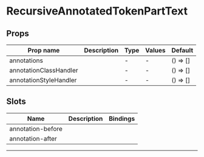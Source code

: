 # RecursiveAnnotatedTokenPartText

## Props

| Prop name              | Description | Type | Values | Default     |
| ---------------------- | ----------- | ---- | ------ | ----------- |
| annotations            |             | -    | -      | () =&gt; [] |
| annotationClassHandler |             | -    | -      | () =&gt; [] |
| annotationStyleHandler |             | -    | -      | () =&gt; [] |

## Slots

| Name              | Description | Bindings |
| ----------------- | ----------- | -------- |
| annotation-before |             |          |
| annotation-after  |             |          |

---
